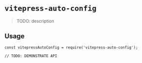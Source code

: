 # `vitepress-auto-config`

> TODO: description

## Usage

```
const vitepressAutoConfig = require('vitepress-auto-config');

// TODO: DEMONSTRATE API
```
